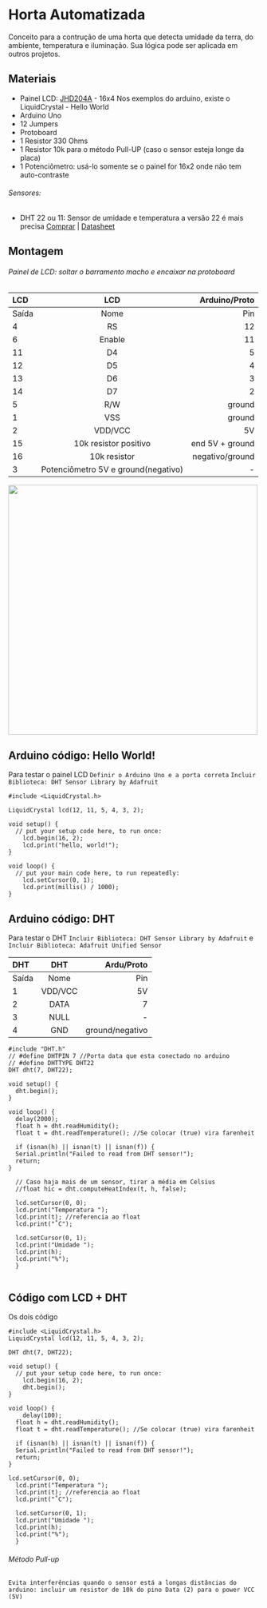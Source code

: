 # Horta Automatizada
Conceito para a contrução de uma horta que detecta umidade da terra, do ambiente, temperatura e iluminação. Sua lógica pode ser aplicada em outros projetos.

## Materiais
* Painel LCD: [JHD204A](http://www.alldatasheet.com/datasheet-pdf/pdf/276144/JHD/JHD204A.html) - 16x4
Nos exemplos do arduino, existe o LiquidCrystal - Hello World
* Arduino Uno
* 12 Jumpers
* Protoboard
* 1 Resistor 330 Ohms
* 1 Resistor 10k para o método Pull-UP (caso o sensor esteja longe da placa)
* 1 Potenciômetro: usá-lo somente se o painel for 16x2 onde não tem auto-contraste
###### Sensores:
* DHT 22 ou 11: Sensor de umidade e temperatura a versão 22 é mais precisa [Comprar](https://www.filipeflop.com/produto/sensor-de-umidade-e-temperatura-am2302-dht22/) | [Datasheet](https://www.sparkfun.com/datasheets/Sensors/Temperature/DHT22.pdf)

## Montagem
###### Painel de LCD: soltar o barramento macho e encaixar na protoboard
| LCD | LCD  |Arduino/Proto|
| :---|:---: |---:     |
|Saída| Nome | Pin     |
| 4 |  RS  |   12      |
| 6 |Enable|   11      |
| 11 |  D4  |    5     |
| 12 |  D5  |    4     |
| 13 |  D6  |    3     |
| 14 |  D7  |    2     |
| 5 |  R/W |  ground   |
| 1 |  VSS |  ground   |
| 2 | VDD/VCC | 5V     |
| 15 |10k resistor positivo |end 5V + ground|
| 16 |10k resistor| negativo/ground  |
| 3 | Potenciômetro 5V e ground(negativo) | - |

<img src="https://www.arduino.cc/en/uploads/Tutorial/LCD_Base_bb_Fritz.png" width="500"/>

## Arduino código: Hello World!
Para testar o painel LCD
`Definir o Arduino Uno e a porta correta`
`Incluir Biblioteca: DHT Sensor Library by Adafruit`

```
#include <LiquidCrystal.h>

LiquidCrystal lcd(12, 11, 5, 4, 3, 2);

void setup() {
  // put your setup code here, to run once:
    lcd.begin(16, 2);
    lcd.print("hello, world!");
}

void loop() {
  // put your main code here, to run repeatedly:
    lcd.setCursor(0, 1);
    lcd.print(millis() / 1000);
}
```

## Arduino código: DHT
Para testar o DHT
`Incluir Biblioteca: DHT Sensor Library by Adafruit` e 
`Incluir Biblioteca: Adafruit Unified Sensor`

| DHT | DHT  |Ardu/Proto|
| :---| :---:|  ---:   |
|Saída| Nome | Pin     |
| 1   |VDD/VCC| 5V     |
| 2   | DATA |  7      |
| 3   | NULL |   -     |
| 4   | GND  |ground/negativo|


```
#include "DHT.h"
// #define DHTPIN 7 //Porta data que esta conectado no arduino
// #define DHTTYPE DHT22
DHT dht(7, DHT22);

void setup() {
  dht.begin();
}

void loop() {
  delay(2000);
  float h = dht.readHumidity();
  float t = dht.readTemperature(); //Se colocar (true) vira farenheit
  
  if (isnan(h) || isnan(t) || isnan(f)) {
  Serial.println("Failed to read from DHT sensor!");
  return;
}

  // Caso haja mais de um sensor, tirar a média em Celsius
  //float hic = dht.computeHeatIndex(t, h, false);
  
  lcd.setCursor(0, 0);
  lcd.print("Temperatura ");
  lcd.print(t); //referencia ao float
  lcd.print("˚C");
  
  lcd.setCursor(0, 1);
  lcd.print("Umidade ");
  lcd.print(h);
  lcd.print("%");
  }
  
```

## Código com LCD + DHT
Os dois código
```
#include <LiquidCrystal.h>
LiquidCrystal lcd(12, 11, 5, 4, 3, 2);

DHT dht(7, DHT22);

void setup() {
  // put your setup code here, to run once:
    lcd.begin(16, 2);
    dht.begin();
}

void loop() {
    delay(100);
  float h = dht.readHumidity();
  float t = dht.readTemperature(); //Se colocar (true) vira farenheit
  
  if (isnan(h) || isnan(t) || isnan(f)) {
  Serial.println("Failed to read from DHT sensor!");
  return;
}

lcd.setCursor(0, 0);
  lcd.print("Temperatura ");
  lcd.print(t); //referencia ao float
  lcd.print("˚C");
  
  lcd.setCursor(0, 1);
  lcd.print("Umidade ");
  lcd.print(h);
  lcd.print("%");
  }
```
###### Método Pull-up
`Evita interferências quando o sensor está a longas distâncias do arduino: incluir um resistor de 10k do pino Data (2) para o power VCC (5V)`
